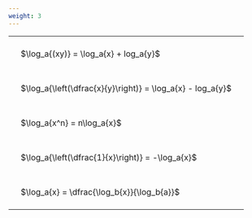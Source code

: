 ```yaml
---
weight: 3
---
```


<style type="text/css">
#T_2aac5 th.col_heading {
  text-align: left;
  font-size: 1em;
}
#T_2aac5 td {
  text-align: left;
  font-size: 1em;
  padding: 1.5em;
}
</style>
<table id="T_2aac5">
  <thead>
  </thead>
  <tbody>
    <tr>
      <td id="T_2aac5_row0_col0" class="data row0 col0" >$\log_a{(xy)} = \log_a{x} + log_a{y}$</td>
    </tr>
    <tr>
      <td id="T_2aac5_row1_col0" class="data row1 col0" >$\log_a{\left(\dfrac{x}{y}\right)} = \log_a{x} - log_a{y}$</td>
    </tr>
    <tr>
      <td id="T_2aac5_row2_col0" class="data row2 col0" >$\log_a{x^n} = n\log_a{x}$</td>
    </tr>
    <tr>
      <td id="T_2aac5_row3_col0" class="data row3 col0" >$\log_a{\left(\dfrac{1}{x}\right)} = -\log_a{x}$</td>
    </tr>
    <tr>
      <td id="T_2aac5_row4_col0" class="data row4 col0" >$\log_a{x} = \dfrac{\log_b{x}}{\log_b{a}}$</td>
    </tr>
  </tbody>
</table>
